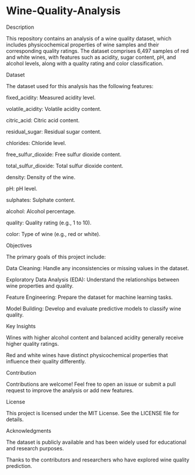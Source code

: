 # Wine-Quality-Analysis

Description

This repository contains an analysis of a wine quality dataset, which includes physicochemical properties of wine samples and their corresponding quality ratings. The dataset comprises 6,497 samples of red and white wines, with features such as acidity, sugar content, pH, and alcohol levels, along with a quality rating and color classification.

Dataset

The dataset used for this analysis has the following features:

fixed_acidity: Measured acidity level.

volatile_acidity: Volatile acidity content.

citric_acid: Citric acid content.

residual_sugar: Residual sugar content.

chlorides: Chloride level.

free_sulfur_dioxide: Free sulfur dioxide content.

total_sulfur_dioxide: Total sulfur dioxide content.

density: Density of the wine.

pH: pH level.

sulphates: Sulphate content.

alcohol: Alcohol percentage.

quality: Quality rating (e.g., 1 to 10).

color: Type of wine (e.g., red or white).

Objectives

The primary goals of this project include:

Data Cleaning: Handle any inconsistencies or missing values in the dataset.

Exploratory Data Analysis (EDA): Understand the relationships between wine properties and quality.

Feature Engineering: Prepare the dataset for machine learning tasks.

Model Building: Develop and evaluate predictive models to classify wine quality.

Key Insights

Wines with higher alcohol content and balanced acidity generally receive higher quality ratings.

Red and white wines have distinct physicochemical properties that influence their quality differently.

Contribution

Contributions are welcome! Feel free to open an issue or submit a pull request to improve the analysis or add new features.

License

This project is licensed under the MIT License. See the LICENSE file for details.

Acknowledgments

The dataset is publicly available and has been widely used for educational and research purposes.

Thanks to the contributors and researchers who have explored wine quality prediction.

